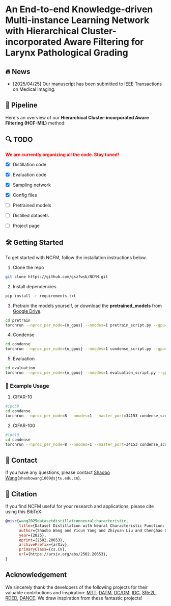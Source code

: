 # An End-to-end Knowledge-driven Multi-instance Learning Network with Hierarchical Cluster-incorporated Aware Filtering for Larynx Pathological Grading 

## :fire: News

- [2025/04/25] Our manuscript has been submitted to IEEE Transactions on Medical Imaging. 


## :rocket: Pipeline

Here's an overview of our **Hierarchical Cluster-incorporated Aware Filtering (HCF-MIL)** method:





## :mag: TODO
<font color="red">**We are currently organizing all the code. Stay tuned!**</font>
- [x] Distillation code
- [x] Evaluation code
- [x] Sampling network
- [x] Config files
- [ ] Pretrained models
- [ ] Distilled datasets
- [ ] Project page




## 🛠️ Getting Started

To get started with NCFM, follow the installation instructions below.

1.  Clone the repo

```sh
git clone https://github.com/gszfwsb/NCFM.git
```

2. Install dependencies
   
```sh
pip install -r requirements.txt
```
3. Pretrain the models yourself, or download the **pretrained_models** from [Google Drive](https://drive.google.com/drive/folders/1HT_eUbTWOVXvBov5bM90b169jdy2puOh?usp=drive_link). 
```sh
cd pretrain
torchrun --nproc_per_node={n_gpus} --nnodes=1 pretrain_script.py --gpu={gpu_ids} --config_path=../config/{ipc}/{dataset}.yaml

```

4. Condense
```sh
cd condense 
torchrun --nproc_per_node={n_gpus} --nnodes=1 condense_script.py --gpu={gpu_ids} --ipc={ipc} --config_path=../config/{ipc}/{dataset}.yaml

```
5. Evaluation
```sh
cd evaluation 
torchrun --nproc_per_node={n_gpus} --nnodes=1 evaluation_script.py --gpu={gpu_ids} --ipc={ipc} --config_path=../config/{ipc}/{dataset}.yaml --load_path={distilled_dataset.pt}
```

### :blue_book: Example Usage

1. CIFAR-10

```sh
#ipc50
cd condense
torchrun --nproc_per_node=8 --nnodes=1 --master_port=34153 condense_script.py --gpu="0,1,2,3,4,5,6,7" --ipc=50 --config_path=../config/ipc50/cifar10.yaml
```

2. CIFAR-100

```sh
#ipc10
cd condense
torchrun --nproc_per_node=8 --nnodes=1 --master_port=34153 condense_script.py --gpu="0,1,2,3,4,5,6,7" --ipc=10 --config_path=../config/ipc10/cifar100.yaml
```



## :postbox: Contact
If you have any questions, please contact [Shaobo Wang](https://gszfwsb.github.io/)(`shaobowang1009@sjtu.edu.cn`).

## :pushpin: Citation
If you find NCFM useful for your research and applications, please cite using this BibTeX:

```bibtex
@misc{wang2025datasetdistillationneuralcharacteristic,
      title={Dataset Distillation with Neural Characteristic Function: A Minmax Perspective}, 
      author={Shaobo Wang and Yicun Yang and Zhiyuan Liu and Chenghao Sun and Xuming Hu and Conghui He and Linfeng Zhang},
      year={2025},
      eprint={2502.20653},
      archivePrefix={arXiv},
      primaryClass={cs.CV},
      url={https://arxiv.org/abs/2502.20653}, 
}
```

## Acknowledgement
We sincerely thank the developers of the following projects for their valuable contributions and inspiration: [MTT](https://github.com/GeorgeCazenavette/mtt-distillation), [DATM](https://github.com/NUS-HPC-AI-Lab/DATM), [DC/DM](https://github.com/VICO-UoE/DatasetCondensation), [IDC](https://github.com/snu-mllab/Efficient-Dataset-Condensation), [SRe2L](https://github.com/VILA-Lab/SRe2L), [RDED](https://github.com/LINs-lab/RDED), [DANCE](https://github.com/Hansong-Zhang/DANCE). We draw inspiration from these fantastic projects!
